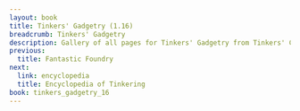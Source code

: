 ```yaml
---
layout: book
title: Tinkers' Gadgetry (1.16)
breadcrumb: Tinkers' Gadgetry
description: Gallery of all pages for Tinkers' Gadgetry from Tinkers' Construct in Minecraft 1.16.5.
previous:
  title: Fantastic Foundry
next:
  link: encyclopedia
  title: Encyclopedia of Tinkering
book: tinkers_gadgetry_16
---
```

